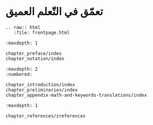 تعمّق في التّعلم العميق
========================

```eval_rst
.. raw:: html
   :file: frontpage.html
```

```toc
:maxdepth: 1

chapter_preface/index
chapter_notation/index
```


```toc
:maxdepth: 2
:numbered:

chapter_introduction/index
chapter_preliminaries/index
chapter_appendix-math-and-keywords-translations/index

```

```toc
:maxdepth: 1

chapter_references/zreferences
```
